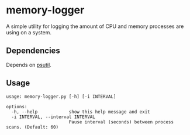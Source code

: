 # memory-logger

A simple utility for logging the amount of CPU and memory processes are using on a system.

## Dependencies
Depends on [psutil](https://pypi.org/project/psutil).

## Usage

```
usage: memory-logger.py [-h] [-i INTERVAL]

options:
  -h, --help            show this help message and exit
  -i INTERVAL, --interval INTERVAL
                        Pause interval (seconds) between process scans. (Default: 60)
```

